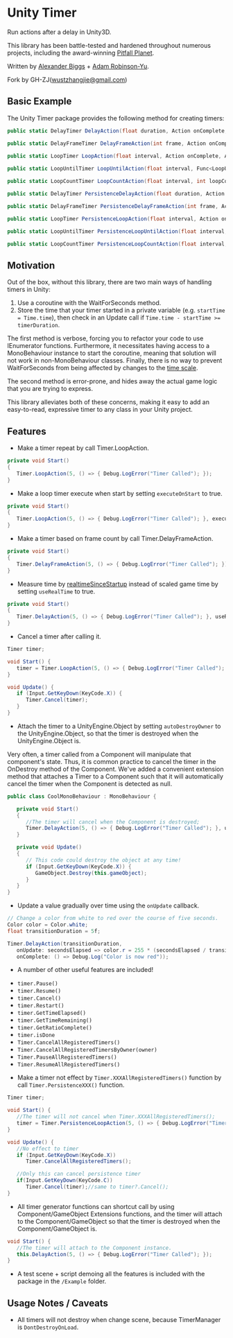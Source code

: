 # Unity Timer

Run actions after a delay in Unity3D.

This library has been battle-tested and hardened throughout numerous projects, including the award-winning [Pitfall Planet](http://pitfallplanet.com/).

Written by [Alexander Biggs](http://akbiggs.com) + [Adam Robinson-Yu](http://www.adamgryu.com/).

Fork by GH-ZJ(wustzhangjie@gmail.com)

## Basic Example

The Unity Timer package provides the following method for creating timers:
```c#
public static DelayTimer DelayAction(float duration, Action onComplete, Action<float> onUpdate = null, bool useRealTime = false, Object autoDestroyOwner = null);

public static DelayFrameTimer DelayFrameAction(int frame, Action onComplete, Action<float> onUpdate = null, Object autoDestroyOwner = null);

public static LoopTimer LoopAction(float interval, Action onComplete, Action<float> onUpdate = null, bool useRealTime = false, bool executeOnStart = false, Object autoDestroyOwner = null);
        
public static LoopUntilTimer LoopUntilAction(float interval, Func<LoopUntilTimer, bool> loopUntil, Action onComplete, Action<float> onUpdate = null, Action onFinished = null, bool useRealTime = false, bool executeOnStart = false, Object autoDestroyOwner = null);

public static LoopCountTimer LoopCountAction(float interval, int loopCount, Action onComplete, Action<float> onUpdate = null, Action onFinished = null, bool useRealTime = false, bool executeOnStart = false, Object autoDestroyOwner = null);

public static DelayTimer PersistenceDelayAction(float duration, Action onComplete, Action<float> onUpdate = null, bool useRealTime = false, Object autoDestroyOwner = null);

public static DelayFrameTimer PersistenceDelayFrameAction(int frame, Action onComplete, Action<float> onUpdate = null, Object autoDestroyOwner = null);

public static LoopTimer PersistenceLoopAction(float interval, Action onComplete, Action<float> onUpdate = null, bool useRealTime = false, bool executeOnStart = false, Object autoDestroyOwner = null);

public static LoopUntilTimer PersistenceLoopUntilAction(float interval, Func<LoopUntilTimer, bool> loopUntil, Action onComplete, Action<float> onUpdate = null, Action onFinished = null, bool useRealTime = false, bool executeOnStart = false, Object autoDestroyOwner = null);

public static LoopCountTimer PersistenceLoopCountAction(float interval, int loopCount, Action onComplete, Action<float> onUpdate = null, Action onFinished = null, bool useRealTime = false, bool executeOnStart = false, Object autoDestroyOwner = null);
```
## Motivation

Out of the box, without this library, there are two main ways of handling timers in Unity:

1. Use a coroutine with the WaitForSeconds method.
2. Store the time that your timer started in a private variable (e.g. `startTime = Time.time`), then check in an Update call if `Time.time - startTime >= timerDuration`.

The first method is verbose, forcing you to refactor your code to use IEnumerator functions. Furthermore, it necessitates having access to a MonoBehaviour instance to start the coroutine, meaning that solution will not work in non-MonoBehaviour classes. Finally, there is no way to prevent WaitForSeconds from being affected by changes to the [time scale](http://docs.unity3d.com/ScriptReference/Time-timeScale.html).

The second method is error-prone, and hides away the actual game logic that you are trying to express.

This library alleviates both of these concerns, making it easy to add an easy-to-read, expressive timer to any class in your Unity project.

## Features

* Make a timer repeat by call Timer.LoopAction.
```c#
private void Start()
{
   Timer.LoopAction(5, () => { Debug.LogError("Timer Called"); });
}
```

* Make a loop timer execute when start by setting `executeOnStart` to true.
```c#
private void Start()
{
   Timer.LoopAction(5, () => { Debug.LogError("Timer Called"); }, executeOnStart: true);
}
```

* Make a timer based on frame count by call Timer.DelayFrameAction.
```c#
private void Start()
{
   Timer.DelayFrameAction(5, () => { Debug.LogError("Timer Called"); });
}
```

* Measure time by [realtimeSinceStartup](http://docs.unity3d.com/ScriptReference/Time-realtimeSinceStartup.html) instead of scaled game time by setting `useRealTime` to true.
```c#
private void Start()
{
   Timer.DelayAction(5, () => { Debug.LogError("Timer Called"); }, useRealTime: true);
}
```

* Cancel a timer after calling it.
```c#
Timer timer;

void Start() {
   timer = Timer.LoopAction(5, () => { Debug.LogError("Timer Called"); });
}

void Update() {
   if (Input.GetKeyDown(KeyCode.X)) {
      Timer.Cancel(timer);
   }
}
```

* Attach the timer to a UnityEngine.Object by setting `autoDestroyOwner` to the UnityEngine.Object, so that the timer is destroyed when the UnityEngine.Object is.

Very often, a timer called from a Component will manipulate that component's state. Thus, it is common practice to cancel the timer in the OnDestroy method of the Component. We've added a convenient extension method that attaches a Timer to a Component such that it will automatically cancel the timer when the Component is detected as null.
```c#
public class CoolMonoBehaviour : MonoBehaviour {

   private void Start()
   {
      //The timer will cancel when the Component is destroyed;
      Timer.DelayAction(5, () => { Debug.LogError("Timer Called"); }, useRealTime: true, autoDestroyOwner: this);
   }

   private void Update()
   {
      // This code could destroy the object at any time!
      if (Input.GetKeyDown(KeyCode.X)) {
         GameObject.Destroy(this.gameObject);
      }
   }
}
```

* Update a value gradually over time using the `onUpdate` callback.

```c#
// Change a color from white to red over the course of five seconds.
Color color = Color.white;
float transitionDuration = 5f;

Timer.DelayAction(transitionDuration,
   onUpdate: secondsElapsed => color.r = 255 * (secondsElapsed / transitionDuration),
   onComplete: () => Debug.Log("Color is now red"));
```

* A number of other useful features are included!

- `timer.Pause()`
- `timer.Resume()`
- `timer.Cancel()`
- `timer.Restart()`
- `timer.GetTimeElapsed()`
- `timer.GetTimeRemaining()`
- `timer.GetRatioComplete()`
- `timer.isDone`
- `Timer.CancelAllRegisteredTimers()`
- `Timer.CancelAllRegisteredTimersByOwner(owner)`
- `Timer.PauseAllRegisteredTimers()`
- `Timer.ResumeAllRegisteredTimers()`

* Make a timer not effect by `Timer.XXXAllRegisteredTimers()` function by call `Timer.PersistenceXXX()` function.
```c#
Timer timer;

void Start() {
   //The timer will not cancel when Timer.XXXAllRegisteredTimers();
   timer = Timer.PersistenceLoopAction(5, () => { Debug.LogError("Timer Called"); });
}

void Update() {
   //No effect to timer
   if (Input.GetKeyDown(KeyCode.X))
      Timer.CancelAllRegisteredTimers();

   //Only this can cancel persistence timer
   if(Input.GetKeyDown(KeyCode.C))
      Timer.Cancel(timer);//same to timer?.Cancel();
}
```

* All timer generator functions can shortcut call by using Component/GameObject Extensions functions, and the timer will attach to the Component/GameObject so that the timer is destroyed when the Component/GameObject is.
```c#
void Start() {
   //The timer will attach to the Component instance.
   this.DelayAction(5, () => { Debug.LogError("Timer Called"); });
}
```


* A test scene + script demoing all the features is included with the package in the `/Example` folder.

## Usage Notes / Caveats
* All timers will not destroy when change scene, because TimerManager is `DontDestroyOnLoad`.
